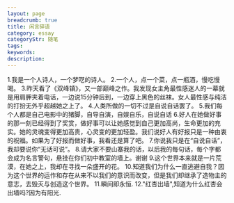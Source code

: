 ```yaml
---
layout: page
breadcrumb: true
title: 闲言碎语
category: essay
categoryStr: 随笔
tags:
keywords:
description:
---
```


1.我是一个人诗人，一个梦呓的诗人。
2.一个人，点一个菜，点一瓶酒，慢吃慢喝。
3.昨天看了《双峰镇》，又一部巅峰之作。我发现女主角最性感迷人的一幕就是用肩胛夹着电话，一边说15分钟后到，一边穿上黑色的丝袜。女人最性感与纯洁的打扮无外乎超越她之上了。
4.人类所做的一切不过是自说自话罢了。
5.我们每个人都是自己电影中的猪脚，自导自演，自娱自乐，自说自话
6.好人在她做好事的那一刻已经得到了奖赏，做好事可以让她感觉到自己更加高尚，生命更加的充实。她的灵魂变得更加高贵，心灵变的更加轻盈。我们说好人有好报只是一种由衷的祝福。如果为了好报而做好事，我看还是算了吧。
7.你说我只是在“自说自话”，我却要说你“无话可说”。
8.请大家不要山寨我的话，以后我的每句话，每个字都会成为名言警句，悬挂在你们初中教室的墙上。谢谢
9.这个世界本来就是一片荒漠，在她之上，我却在寻找一朵盛开的花。
10.知道我们为什么一直逃避自我？因为这个世界的运作和存在从来不以我们的意识而改变，但是我们却继承了造物主的意志，去毁灭与创造这个世界。
11.瞬间即永恒.
12."红杏出墙",知道为什么红杏会出墙吗?因为有阳光.